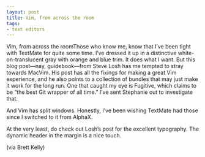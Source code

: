 ```yaml
---
layout: post
title: Vim, from across the room
tags:
- text editors
---
```

Vim, from across the roomThose who know me, know that I’ve been tight with TextMate for quite some time. I’ve dressed it up in a distinctive white-on-translucent gray with orange and blue trim. It does what I want. But this blog post—nay, guidebook—from Steve Losh has me tempted to stray towards MacVim. His post has all the fixings for making a great Vim experience, and he also points to a collection of bundles that may just make it work for the long run. One that caught my eye is Fugitive, which claims to be “the best Git wrapper of all time.” I’ve sent Stephanie out to investigate that.

And Vim has split windows. Honestly, I’ve been wishing TextMate had those since I switched to it from AlphaX.

At the very least, do check out Losh’s post for the excellent typography. The dynamic header in the margin is a nice touch.

(via Brett Kelly)
